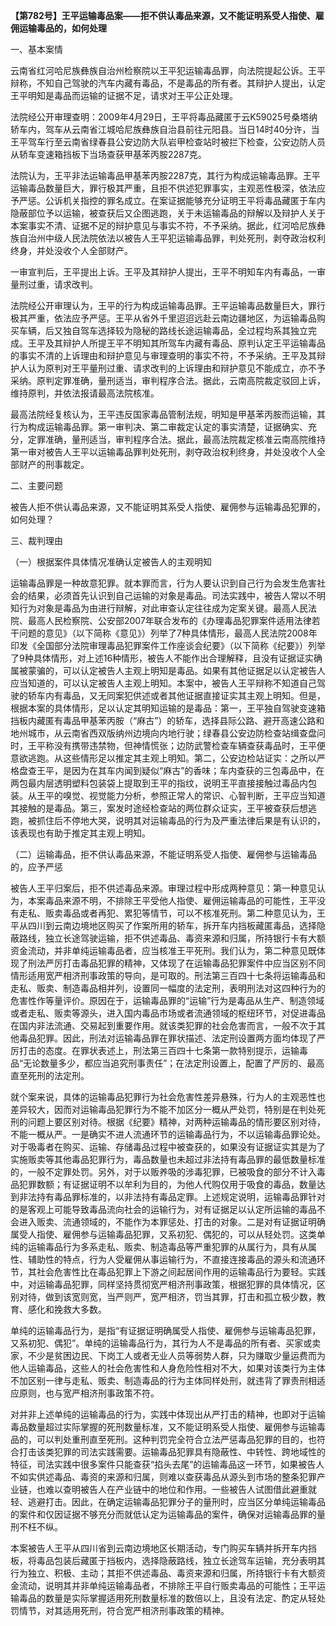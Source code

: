 **【第782号】王平运输毒品案——拒不供认毒品来源，又不能证明系受人指使、雇佣运输毒品的，如何处理**

一、基本案情

云南省红河哈尼族彝族自治州检察院以王平犯运输毒品罪，向法院提起公诉。王平辩称，不知自己驾驶的汽车内藏有毒品，不是毒品的所有者。其辩护人提出，认定王平明知是毒品而运输的证据不足，请求对王平公正处理。

法院经公开审理查明：2009年4月29日，王平将毒品藏匿于云K59025号桑塔纳轿车内，驾车从云南省江城哈尼族彝族自治县前往元阳县。当日14时40分许，当王平驾车行至云南省绿春县公安边防大队岩甲检查站时被拦下检查，公安边防人员从轿车变速箱挡板下当场查获甲基苯丙胺2287克。

法院认为，王平非法运输毒品甲基苯丙胺2287克，其行为构成运输毒品罪。王平运输毒品数量巨大，罪行极其严重，且拒不供述犯罪事实，主观恶性极深，依法应予严惩。公诉机关指控的罪名成立。在案证据能够充分证明王平将毒品藏匿于车内隐蔽部位予以运输，被查获后又企图逃跑，关于未运输毒品的辩解以及辩护人关于本案事实不清、证据不足的辩护意见与事实不符，不予采纳。据此，红河哈尼族彝族自治州中级人民法院依法以被告人王平犯运输毒品罪，判处死刑，剥夺政治权利终身，并处没收个人全部财产。

一审宣判后，王平提出上诉。王平及其辩护人提出，王平不明知车内有毒品，一审量刑过重，请求改判。

法院经公开审理认为，王平的行为构成运输毒品罪。王平运输毒品数量巨大，罪行极其严重，依法应予严惩。王平从省外千里迢迢远赴云南边疆地区，为运输毒品购买车辆，后又独自驾车选择较为隐秘的路线长途运输毒品，全过程均系其独立完成。王平及其辩护人所提王平不明知其所驾车内藏有毒品、原判认定王平运输毒品的事实不清的上诉理由和辩护意见与审理查明的事实不符，不予采纳。王平及其辩护人认为原判对王平量刑过重、请求改判的上诉理由和辩护意见不能成立，亦不予采纳。原判定罪准确，量刑适当，审判程序合法。据此，云南高院裁定驳回上诉，维持原判，并依法报请最高法院核准。

最高法院经复核认为，王平违反国家毒品管制法规，明知是甲基苯丙胺而运输，其行为构成运输毒品罪。第一审判决、第二审裁定认定的事实清楚，证据确实、充分，定罪准确，量刑适当，审判程序合法。据此，最高法院裁定核准云南高院维持第一审对被告人王平以运输毒品罪判处死刑，剥夺政治权利终身，并处没收个人全部财产的刑事裁定。

二、主要问题

被告人拒不供认毒品来源，又不能证明其系受人指使、雇佣参与运输毒品犯罪的，如何处理？

三、裁判理由

（一）根据案件具体情况准确认定被告人的主观明知

运输毒品罪是一种故意犯罪。就本罪而言，行为人要认识到自己行为会发生危害社会的结果，必须首先认识到自己运输的对象是毒品。司法实践中，被告人常以不明知行为对象是毒品为由进行辩解，对此审查认定往往成为定案关键。最高人民法院、最高人民检察院、公安部2007年联合发布的《办理毒品犯罪案件适用法律若干问题的意见》（以下简称《意见》）列举了7种具体情形，最高人民法院2008年印发《全国部分法院审理毒品犯罪案件工作座谈会纪要》（以下简称《纪要》）列举了9种具体情形，对上述16种情形，被告人不能作出合理解释，且没有证据证实确属被蒙骗的，可以认定被告人主观上明知是毒品。如果有其他证据足以认定被告人应当知道的，可以认定被告人主观上明知。本案中，被告人王平辩称不知道自己驾驶的轿车内有毒品，又无同案犯供述或者其他证据直接证实其主观上明知。但是，根据本案的具体情形，足以认定其明知运输的是毒品：第一，王平独自驾驶变速箱挡板内藏匿有毒品甲基苯丙胺（“麻古”）的轿车，选择县际公路、避开高速公路和地州城市，从云南省西双版纳州边境向内地行驶；绿春县公安边防检查站缉查盘问时，王平称没有携带违禁物，但神情慌张；边防武警检查车辆查获毒品时，王平便意欲逃跑。从这些情形足以推定其主观上明知。第二，公安边检站证实：之所以严格盘查王平，是因为在其车内闻到疑似“麻古”的香味；车内查获的三包毒品中，在两包最内层透明塑料包装袋上提取到王平的指纹，说明王平直接接触过毒品内包装。从王平的嗅觉、视觉能力分析，参照正常人的常识、心智判断，王平应当知道其接触的是毒品。第三，案发时途经检查站的两位群众证实，王平被查获后想逃跑，被抓住后不停地大哭，说明其对运输毒品的行为及严重法律后果是有认识的，该表现也有助于推定其主观上明知。

（二）运输毒品，拒不供认毒品来源，不能证明系受人指使、雇佣参与运输毒品的，应予严惩

被告人王平归案后，拒不供述毒品来源。审理过程中形成两种意见：第一种意见认为，本案毒品来源不明，不排除王平受他人指使、雇佣运输毒品的可能性，王平没有走私、贩卖毒品或者再犯、累犯等情节，可以不核准死刑。第二种意见认为，王平从四川到云南边境地区购买了作案所用的轿车，拆开车内挡板藏匿毒品，选择隐蔽路线，独立长途驾驶运输，拒不供述毒品、毒资来源和归属，所持银行卡有大额资金流动，并非单纯运输毒品者，应当核准王平死刑。我们认为，第二种意见既体现了刑法严厉打击毒品犯罪的精神，又体现了在运输毒品犯罪案件中应当区别不同情形适用宽严相济刑事政策的导向，是可取的。刑法第三百四十七条将运输毒品和走私、贩卖、制造毒品相并列，设置同一幅度的法定刑，表明刑法对这四种行为的危害性作等量评价。原因在于，运输毒品罪的“运输”行为是毒品从生产、制造领域或者走私、贩卖等源头，进入国内毒品市场或者流通领域的枢纽环节，对促进毒品在国内非法流通、交易起到重要作用。就该类犯罪的社会危害而言，一般不次于其他毒品犯罪。因此，刑法对运输毒品罪在罪状描述、法定刑设置两方面均体现了严厉打击的态度。在罪状表述上，刑法第三百四十七条第一款特别提示，运输毒品“无论数量多少，都应当追究刑事责任”；在法定刑设置上，配置了严厉的、最高直至死刑的法定刑。

就个案来说，具体的运输毒品犯罪行为社会危害性差异悬殊，行为人的主观恶性也差异较大，因而对运输毒品犯罪行为不能不加区分一概从严处罚，特别是在判处死刑的问题上要区别对待。根据《纪要》精神，对两种运输毒品的情形要区别对待，不能一概从严。一是确实不进人流通环节的运输毒品行为，不以运输毒品罪论处。对于吸毒者在购买、运输、存储毒品过程中被查获的，如果没有证据证实其是为了实施贩卖等其他毒品犯罪行为，毒品数量也未超过非法持有毒品罪的最低数量标准的，一般不定罪处罚。另外，对于以贩养吸的涉毒犯罪，已被吸食的部分不计入毒品犯罪数额；有证据证明不以牟利为目的，为他人代购仅用于吸食的毒品，数量达到非法持有毒品罪标准的，以非法持有毒品定罪。上述规定说明，运输毒品罪针对的是客观上可能导致毒品流向社会的运输行为，对有证据足以认定所运输的毒品不会进入贩卖、流通领域的，不能作为本罪惩处、打击的对象。二是对有证据证明确属受人指使、雇佣参与运输毒品犯罪，又系初犯、偶犯的，可以从轻处罚。这类单纯的运输毒品行为多系走私、贩卖、制造毒品等严重犯罪的从属行为，具有从属性、辅助性的特点，行为人受雇佣从事运输行为，不直接连接毒品的源头和流通环节，其社会危害性比在毒品犯罪上下游之间起居间作用的运输毒品行为要轻。实践中，对运输毒品犯罪，同样坚持贯彻宽严相济刑事政策，根据犯罪的具体情况，区别对待，做到该宽则宽，当严则严，宽严相济，罚当其罪，打击和孤立极少数，教育、感化和挽救大多数。

单纯的运输毒品行为，是指“有证据证明确属受人指使、雇佣参与运输毒品犯罪，又系初犯、偶犯”。单纯的运输毒品行为，其行为人不是毒品的所有者、买家或卖家，不少是贫困边民、下岗工人或者无业人员等弱势人群，只为赚取少量运费而为他人运输毒品，这些人的社会危害性和人身危险性相对不大，如果对该类行为主体不加区别一律与走私、贩卖、制造毒品的行为主体同样处刑，就违背了罪责刑相适应原则，也与宽严相济刑事政策不符。

对并非上述单纯的运输毒品的行为，实践中体现出从严打击的精神，也即对于运输毒品数量超过实际掌握的死刑数量标准，又不能证明系受人指使、雇佣参与运输毒品的，可以判处重刑直至死刑。这种判罚完全符合立法严惩毒品犯罪的目的，也符合打击该类犯罪的司法实践需要。运输毒品犯罪具有隐蔽性、中转性、跨地域性的特征，司法实践中很多案件只能查获“掐头去尾”的运输毒品这一环节，如果被告人不如实供述毒品、毒资的来源和归属，则难以查获毒品从源头到市场的整条犯罪产业链，也难以查明被告人在产业链中的地位和作用。一些被告人试图借此避重就轻、逃避打击。因此，在确定运输毒品犯罪分子的量刑时，应当区分单纯运输毒品的案件和仅因证据不够充分而就低认定为运输毒品的案件，确保对运输毒品罪的量刑不枉不纵。

本案被告人王平从四川省到云南边境地区长期活动，专门购买车辆并拆开车内挡板，将毒品包装后藏匿于挡板内，选择隐蔽路线，独立长途驾车运输，充分表明其行为独立、积极、主动；其拒不供述毒品、毒资来源和归属，所持银行卡有大额资金流动，说明其并非单纯运输毒品者，不排除王平自行贩卖毒品的可能性；王平运输毒品的数量是实际掌握适用死刑数量标准的数倍以上，且没有法定、酌定从轻处罚情节，对其适用死刑，符合宽严相济刑事政策的精神。